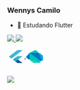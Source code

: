 ### Wennys Camilo

- 🔭 Estudando Flutter
<div>
  <a href="https://github.com/wennys-camilo">
  <img height="160em" src="https://github-readme-stats.vercel.app/api?username=wennys-camilo&show_icons=true&theme=vision-friendly-dark&include_all_commits=true&count_private=true"/>
  <img height="160em" src="https://github-readme-stats.vercel.app/api/top-langs/?username=wennys-camilo&layout=compact&langs_count=7&theme=vision-friendly-dark"/>
</div>

<div style="display: inline_block"><br>
  <img align="center" alt="Wennys-Flutter" height="30" width="40" src="https://github.com/devicons/devicon/blob/master/icons/flutter/flutter-original.svg">
  <img align="center" alt="Wennys-Flutter" height="30" width="40" src="https://github.com/devicons/devicon/blob/master/icons/dart/dart-original.svg">
</div>
  
##
  
<div> 

  <a href="https://br.linkedin.com/in/wennyscamilo" target="_blank"><img src="https://img.shields.io/badge/-LinkedIn-%230077B5?style=for-the-badge&logo=linkedin&logoColor=white" target="_blank"></a> 
 
 
</div>
 

  
  
